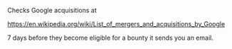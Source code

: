 Checks Google acquisitions at

https://en.wikipedia.org/wiki/List_of_mergers_and_acquisitions_by_Google

7 days before they become eligible for a bounty it sends you an email.
